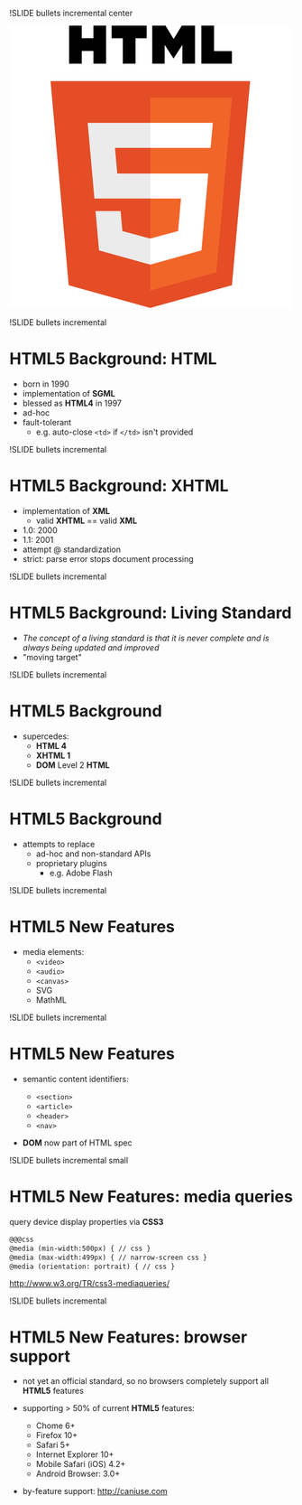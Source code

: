 !SLIDE bullets incremental center

![html5 logo](500px-HTML5-logo.svg.png)

!SLIDE bullets incremental
# HTML5 Background: HTML

- born in 1990
- implementation of **SGML**
- blessed as **HTML4** in 1997
- ad-hoc
- fault-tolerant
  - e.g. auto-close `<td>` if `</td>` isn't provided

!SLIDE bullets incremental
# HTML5 Background: XHTML

- implementation of **XML**
    - valid **XHTML** == valid **XML**
- 1.0: 2000
- 1.1: 2001
- attempt @ standardization
- strict: parse error stops document processing

!SLIDE bullets incremental
# HTML5 Background: Living Standard

- *The concept of a living standard is that it is never complete and is always being updated and improved*
- "moving target"

!SLIDE bullets incremental
# HTML5 Background

- supercedes:
    - **HTML 4**
    - **XHTML 1**
    - **DOM** Level 2 **HTML**

!SLIDE bullets incremental
# HTML5 Background

- attempts to replace
    - ad-hoc and non-standard APIs
    - proprietary plugins
        - e.g. Adobe Flash


!SLIDE bullets incremental
# HTML5 New Features

- media elements:
    - `<video>`
    - `<audio>`
    - `<canvas>`
    - SVG
    - MathML

!SLIDE bullets incremental
# HTML5 New Features

- semantic content identifiers:
    - `<section>`
    - `<article>`
    - `<header>`
    - `<nav>`

- **DOM** now part of HTML spec


!SLIDE bullets incremental small
# HTML5 New Features: media queries

query device display properties via **CSS3**
    
    @@@css
    @media (min-width:500px) { // css }
    @media (max-width:499px) { // narrow-screen css }
    @media (orientation: portrait) { // css }


<http://www.w3.org/TR/css3-mediaqueries/>

!SLIDE bullets incremental
# HTML5 New Features: browser support

- not yet an official standard, so no browsers completely support all **HTML5** features

- supporting > 50% of current **HTML5** features:

    - Chome 6+
    - Firefox 10+
    - Safari 5+
    - Internet Explorer 10+
    - Mobile Safari (iOS) 4.2+
    - Android Browser: 3.0+

- by-feature support: <http://caniuse.com>


